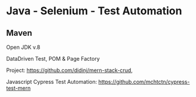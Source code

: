 # Java - Selenium - Test Automation
## Maven

Open JDK v.8

DataDriven Test, POM & Page Factory

Project:  https://github.com/didinj/mern-stack-crud,

Javascript Cypress Test Automation: https://github.com/mchtctn/cypress-test-mern
